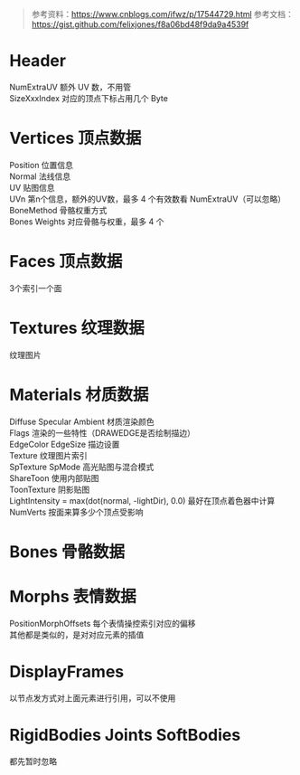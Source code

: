 > 参考资料：https://www.cnblogs.com/ifwz/p/17544729.html
> 参考文档：https://gist.github.com/felixjones/f8a06bd48f9da9a4539f
# Header
NumExtraUV 额外 UV 数，不用管<br>
SizeXxxIndex 对应的顶点下标占用几个 Byte<br>
# Vertices 顶点数据
Position 位置信息<br>
Normal 法线信息<br>
UV 贴图信息<br>
UVn 第n个信息，额外的UV数，最多 4 个有效数看 NumExtraUV（可以忽略）<br>
BoneMethod 骨骼权重方式<br>
Bones Weights 对应骨骼与权重，最多 4 个<br>
# Faces 顶点数据
3个索引一个面
# Textures 纹理数据
纹理图片
#  Materials 材质数据
Diffuse Specular Ambient 材质渲染颜色<br>
Flags 渲染的一些特性（DRAWEDGE是否绘制描边）<br>
EdgeColor EdgeSize 描边设置<br>
Texture 纹理图片索引<br>
SpTexture SpMode 高光贴图与混合模式<br>
ShareToon 使用内部贴图<br>
ToonTexture 阴影贴图<br>
LightIntensity = max(dot(normal, -lightDir), 0.0) 最好在顶点着色器中计算<br>
NumVerts 按面来算多少个顶点受影响<br>
# Bones 骨骼数据
# Morphs 表情数据
PositionMorphOffsets 每个表情操控索引对应的偏移<br>
其他都是类似的，是对对应元素的插值<br>
# DisplayFrames 
以节点发方式对上面元素进行引用，可以不使用<br>
# RigidBodies Joints SoftBodies 
都先暂时忽略